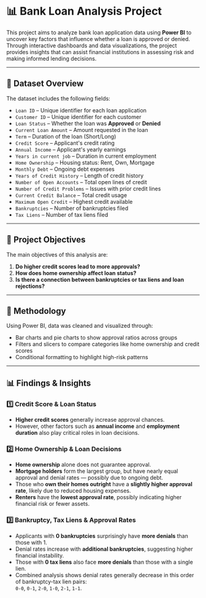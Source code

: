 # 📊 Bank Loan Analysis Project

This project aims to analyze bank loan application data using **Power BI** to uncover key factors that influence whether a loan is approved or denied. Through interactive dashboards and data visualizations, the project provides insights that can assist financial institutions in assessing risk and making informed lending decisions.

---

## 📁 Dataset Overview

The dataset includes the following fields:

- `Loan ID` – Unique identifier for each loan application  
- `Customer ID` – Unique identifier for each customer  
- `Loan Status` – Whether the loan was **Approved** or **Denied**  
- `Current Loan Amount` – Amount requested in the loan  
- `Term` – Duration of the loan (Short/Long)  
- `Credit Score` – Applicant's credit rating  
- `Annual Income` – Applicant's yearly earnings  
- `Years in current job` – Duration in current employment  
- `Home Ownership` – Housing status: Rent, Own, Mortgage  
- `Monthly Debt` – Ongoing debt expenses  
- `Years of Credit History` – Length of credit history  
- `Number of Open Accounts` – Total open lines of credit  
- `Number of Credit Problems` – Issues with prior credit lines  
- `Current Credit Balance` – Total credit usage  
- `Maximum Open Credit` – Highest credit available  
- `Bankruptcies` – Number of bankruptcies filed  
- `Tax Liens` – Number of tax liens filed

---

## 🎯 Project Objectives

The main objectives of this analysis are:

1. **Do higher credit scores lead to more approvals?**  
2. **How does home ownership affect loan status?**  
3. **Is there a connection between bankruptcies or tax liens and loan rejections?**

---

## 🔎 Methodology

Using Power BI, data was cleaned and visualized through:
- Bar charts and pie charts to show approval ratios across groups
- Filters and slicers to compare categories like home ownership and credit scores
- Conditional formatting to highlight high-risk patterns

---

## 📊 Findings & Insights

### 1️⃣ Credit Score & Loan Status
- **Higher credit scores** generally increase approval chances.
- However, other factors such as **annual income** and **employment duration** also play critical roles in loan decisions.

### 2️⃣ Home Ownership & Loan Decisions
- **Home ownership** alone does not guarantee approval.
- **Mortgage holders** form the largest group, but have nearly equal approval and denial rates — possibly due to ongoing debt.
- Those who **own their homes outright** have a **slightly higher approval rate**, likely due to reduced housing expenses.
- **Renters** have the **lowest approval rate**, possibly indicating higher financial risk or fewer assets.

### 3️⃣ Bankruptcy, Tax Liens & Approval Rates
- Applicants with **0 bankruptcies** surprisingly have **more denials** than those with 1.
- Denial rates increase with **additional bankruptcies**, suggesting higher financial instability.
- Those with **0 tax liens** also face **more denials** than those with a single lien.
- Combined analysis shows denial rates generally decrease in this order of bankruptcy-tax lien pairs:  
  `0-0`, `0-1`, `2-0`, `1-0`, `2-1`, `1-1`.
